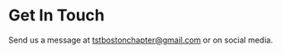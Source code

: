 Get In Touch
============
Send us a message at [tstbostonchapter@gmail.com](mailto:tstbostonchapter@gmail.com) or on social media.
